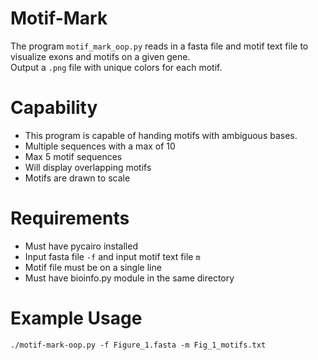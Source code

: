 # Motif-Mark

The program ```motif_mark_oop.py``` reads in a fasta file and motif text file to visualize exons and motifs on a given gene.   
Output a ```.png``` file with unique colors for each motif. 

# Capability 
- This program is capable of handing motifs with ambiguous bases. 
- Multiple sequences with a max of 10 
- Max 5 motif sequences 
- Will display overlapping motifs 
- Motifs are drawn to scale 


# Requirements 

- Must have pycairo installed 
- Input fasta file ```-f``` and input motif text file ```m``` 
- Motif file must be on a single line  
- Must have bioinfo.py module in the same directory 

# Example Usage 

```
./motif-mark-oop.py -f Figure_1.fasta -m Fig_1_motifs.txt 
```